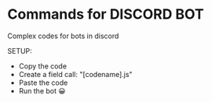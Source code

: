 # Commands for DISCORD BOT
Complex codes for bots in discord

SETUP:

- Copy the code
- Create a field call: "[codename].js"
- Paste the code
- Run the bot 😀
